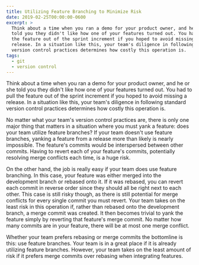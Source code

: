 ```yaml
---
title: Utilizing Feature Branching to Minimize Risk
date: 2019-02-25T00:00:00-0600
excerpt: >
  Think about a time when you ran a demo for your product owner, and he or she
  told you they didn't like how one of your features turned out. You had to pull
  the feature out of the sprint increment if you hoped to avoid missing a
  release. In a situation like this, your team's diligence in following standard
  version control practices determines how costly this operation is.
tags:
  - git
  - version control
---
```


Think about a time when you ran a demo for your product owner, and he or she
told you they didn't like how one of your features turned out. You had to pull
the feature out of the sprint increment if you hoped to avoid missing a
release. In a situation like this, your team's diligence in following standard
version control practices determines how costly this operation is.

No matter what your team's version control practices are, there is only one
major thing that matters in a situation where you must yank a feature: does
your team utilize feature branches? If your team doesn't use feature branches,
yanking a feature from a release more than likely is nearly impossible. The
feature's commits would be interspersed between other commits. Having to revert
each of your feature's commits, potentially resolving merge conflicts each time,
is a huge risk.

On the other hand, the job is really easy if your team does use feature
branching. In this case, your feature was either merged into the development
branch or rebased onto it. If it was rebased, you can revert each commit in
reverse order since they should all be right next to each other. This case is
still risky though, as there is still potential for merge conflicts for every
single commit you must revert. Your team takes on the least risk in this
operation if, rather than rebased onto the development branch, a merge commit
was created. It then becomes trivial to yank the feature simply by reverting
that feature's merge commit. No matter how many commits are in your feature,
there will be at most one merge conflict.

Whether your team prefers rebasing or merge commits the bottomline is this: use
feature branches. Your team is in a great place if it is already utilizing
feature branches. However, your team takes on the least amount of risk if it
prefers merge commits over rebasing when integrating features.
